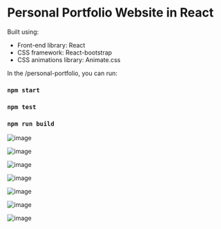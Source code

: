 # Personal Portfolio Website in React

Built using:

- Front-end library: React
- CSS framework: React-bootstrap
- CSS animations library: Animate.css

In the /personal-portfolio, you can run:

### `npm start`
### `npm test`
### `npm run build`

![image](https://github.com/user-attachments/assets/32ba9fa8-dcf5-4f35-84aa-22d2d70e9e09)

![image](https://github.com/user-attachments/assets/71449842-4e5c-4151-b5cb-b5a1f4639610)

![image](https://github.com/user-attachments/assets/ae093972-a6de-4720-91b4-a251648fc698)

![image](https://github.com/user-attachments/assets/df08d3d0-9f92-4673-8955-d0da3197cfe3)

![image](https://github.com/user-attachments/assets/bc6f89c0-ed45-4ccd-b42f-0a816b97f3ee)

![image](https://github.com/user-attachments/assets/4f7c5a99-d712-49db-92fe-fa38fe557ef0)

![image](https://github.com/user-attachments/assets/43cabaf7-8cd2-4aea-acac-4b5a09319ec1)
